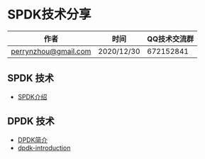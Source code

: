 # SPDK技术分享 

| 作者                 | 时间       | QQ技术交流群 |
| -------------------- | ---------- | ------------ |
| perrynzhou@gmail.com | 2020/12/30 | 672152841    |


## SPDK 技术

- [SPDK介绍](./document/md/SPDK介绍.md)

## DPDK 技术
- [DPDK简介](./document/md/DPDK简介.md)
- [dpdk-introduction](./document/md/dpdk-introduction.md)

